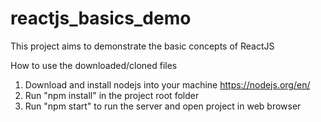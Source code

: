 # reactjs_basics_demo
This project aims to demonstrate the basic concepts of ReactJS

How to use the downloaded/cloned files

1) Download and install nodejs into your machine https://nodejs.org/en/
2) Run "npm install" in the project root folder
3) Run "npm start" to run the server and open project in web browser